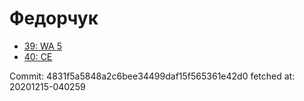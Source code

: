 # Федорчук
- [39: WA 5](39.md)
- [40: CE](40.md)

Commit: 4831f5a5848a2c6bee34499daf15f565361e42d0
 fetched at: 20201215-040259
